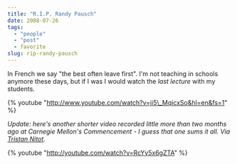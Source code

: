 ```yaml
---
title: "R.I.P. Randy Pausch"
date: 2008-07-26
tags: 
  - "people"
  - "post"
  - favorite
slug: rip-randy-pausch
---
```


In French we say "the best often leave first". I'm not teaching in schools anymore these days, but if I was I would watch the _last lecture_ with my students.

{% youtube "http://www.youtube.com/watch?v=ji5\_MqicxSo&hl=en&fs=1" %}

_Update: here's another shorter video recorded little more than two months ago at Carnegie Mellon's Commencement - I guess that one sums it all. Via [Tristan Nitot](http://standblog.org/blog/post/2008/07/27/En-vrac)._

{% youtube "http://youtube.com/watch?v=RcYv5x6gZTA" %}
